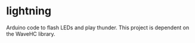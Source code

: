 lightning
=========

Arduino code to flash LEDs and play thunder. This project is dependent on the WaveHC library.
